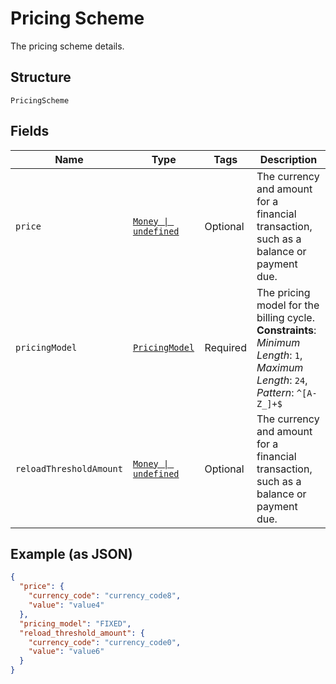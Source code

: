 
# Pricing Scheme

The pricing scheme details.

## Structure

`PricingScheme`

## Fields

| Name | Type | Tags | Description |
|  --- | --- | --- | --- |
| `price` | [`Money \| undefined`](../../doc/models/money.md) | Optional | The currency and amount for a financial transaction, such as a balance or payment due. |
| `pricingModel` | [`PricingModel`](../../doc/models/pricing-model.md) | Required | The pricing model for the billing cycle.<br>**Constraints**: *Minimum Length*: `1`, *Maximum Length*: `24`, *Pattern*: `^[A-Z_]+$` |
| `reloadThresholdAmount` | [`Money \| undefined`](../../doc/models/money.md) | Optional | The currency and amount for a financial transaction, such as a balance or payment due. |

## Example (as JSON)

```json
{
  "price": {
    "currency_code": "currency_code8",
    "value": "value4"
  },
  "pricing_model": "FIXED",
  "reload_threshold_amount": {
    "currency_code": "currency_code0",
    "value": "value6"
  }
}
```

